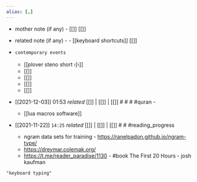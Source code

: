 ```yaml
---
alias: [,]
---
```

- mother note (if any)
		- [[]] [[]]
- related note (if any) -
		- [[keyboard shortcuts]] [[]]
- `contemporary events`
	- [[plover steno short 小]]
	- [[]]
	- [[]]
	- [[]]
	- [[]]

- [[2021-12-03]] 01:53 _related_ [[]] | [[]] | [[]] # # # #quran - 
	- [[lua macros software]]
- [[2021-11-22]]  `14:25` _related_ [[]] | [[]] | [[]] # # #reading_progress 
	- ngram data sets for training - https://ranelpadon.github.io/ngram-type/
	- https://dreymar.colemak.org/
	- https://t.me/reader_paradise/1130 - #book The First 20 Hours - josh kaufman

```query
"keyboard typing"
```